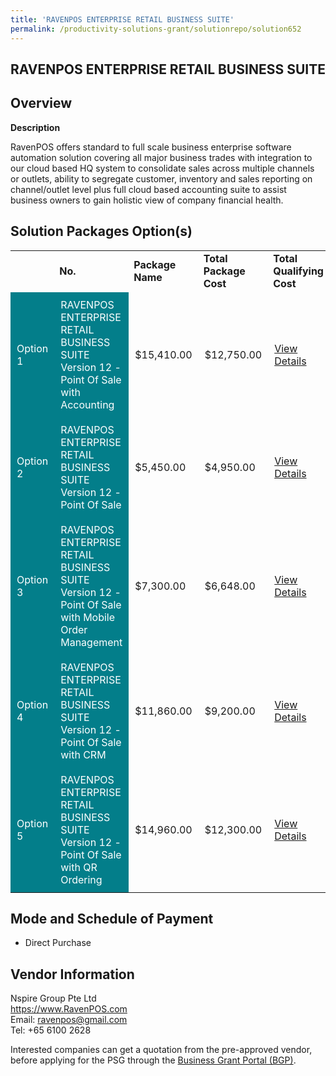 ```yaml
---
title: 'RAVENPOS ENTERPRISE RETAIL BUSINESS SUITE'
permalink: /productivity-solutions-grant/solutionrepo/solution652
---
```


## RAVENPOS ENTERPRISE RETAIL BUSINESS SUITE

## Overview

**Description**

RavenPOS offers standard to full scale business enterprise software automation solution covering all major business trades with integration to our cloud based HQ system to consolidate sales across multiple channels or outlets, ability to segregate customer, inventory and sales reporting on channel/outlet level plus full cloud based accounting suite to assist business owners to gain holistic view of company financial health.

## Solution Packages Option(s)

<table>
<th>
<td><b>No.</b></td>
<td><b>Package Name</b></td>
<td><b>Total Package Cost</b></td>
<td><b>Total Qualifying Cost</b></td>
<td><b>Solution Details</b></td>
</th>
<tr>
<td style='padding: 10px; background-color: #037E8A; color: #FFFFFF;'>Option 1</td>
<td style='padding: 10px; background-color: #037E8A; color: #FFFFFF;'>RAVENPOS ENTERPRISE RETAIL BUSINESS SUITE Version 12 - Point Of Sale with Accounting</td>
<td style='padding: 10px;'>$15,410.00</td>
<td style='padding: 10px;'>$12,750.00</td>
<td style='padding: 10px;'><a href='https://www.gobusiness.gov.sg/images/psg/Nspire_Group_20200123_Annex_3_20200625145749_Part_4.pdf' target='_blank'>View Details</a></td>
</tr>
<tr>
<td style='padding: 10px; background-color: #037E8A; color: #FFFFFF;'>Option 2</td>
<td style='padding: 10px; background-color: #037E8A; color: #FFFFFF;'>RAVENPOS ENTERPRISE RETAIL BUSINESS SUITE Version 12 - Point Of Sale</td>
<td style='padding: 10px;'>$5,450.00</td>
<td style='padding: 10px;'>$4,950.00</td>
<td style='padding: 10px;'><a href='https://www.gobusiness.gov.sg/images/psg/Nspire_Group_20200123_Annex_3_20200625145749_Part_1.pdf' target='_blank'>View Details</a></td>
</tr>
<tr>
<td style='padding: 10px; background-color: #037E8A; color: #FFFFFF;'>Option 3</td>
<td style='padding: 10px; background-color: #037E8A; color: #FFFFFF;'>RAVENPOS ENTERPRISE RETAIL BUSINESS SUITE Version 12 - Point Of Sale with Mobile Order Management</td>
<td style='padding: 10px;'>$7,300.00</td>
<td style='padding: 10px;'>$6,648.00</td>
<td style='padding: 10px;'><a href='https://www.gobusiness.gov.sg/images/psg/Nspire_Group_20200123_Annex_3_20200625145749_Part_2.pdf' target='_blank'>View Details</a></td>
</tr>
<tr>
<td style='padding: 10px; background-color: #037E8A; color: #FFFFFF;'>Option 4</td>
<td style='padding: 10px; background-color: #037E8A; color: #FFFFFF;'>RAVENPOS ENTERPRISE RETAIL BUSINESS SUITE Version 12 - Point Of Sale with CRM</td>
<td style='padding: 10px;'>$11,860.00</td>
<td style='padding: 10px;'>$9,200.00</td>
<td style='padding: 10px;'><a href='https://www.gobusiness.gov.sg/images/psg/Nspire_Group_20200123_Annex_3_20200625145749_Part_3.pdf' target='_blank'>View Details</a></td>
</tr>
<tr>
<td style='padding: 10px; background-color: #037E8A; color: #FFFFFF;'>Option 5</td>
<td style='padding: 10px; background-color: #037E8A; color: #FFFFFF;'>RAVENPOS ENTERPRISE RETAIL BUSINESS SUITE Version 12 - Point Of Sale with QR Ordering</td>
<td style='padding: 10px;'>$14,960.00</td>
<td style='padding: 10px;'>$12,300.00</td>
<td style='padding: 10px;'><a href='https://www.gobusiness.gov.sg/images/psg/Nspire_Group_20200123_Annex_3_20200625145749_Part_5.pdf' target='_blank'>View Details</a></td>
</tr>
</table>

## Mode and Schedule of Payment

 - Direct Purchase

## Vendor Information

 Nspire Group Pte Ltd<br>https://www.RavenPOS.com<br>Email: ravenpos@gmail.com<br>Tel: +65 6100 2628

Interested companies can get a quotation from the pre-approved vendor, before applying for the PSG through the <a href='https://www.businessgrants.gov.sg/' target='_blank' rel='noopener'>Business Grant Portal (BGP)</a>.

<script src="/jquery/resize-tables.js"></script>
